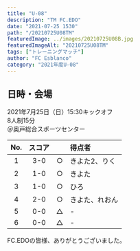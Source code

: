 ```yaml
---
title: "U-08"
description: "TM FC.EDO"
date: "2021-07-25 1530"
path: "/20210725U08TM"
featuredImage: ../images/20210725U08B.jpg
featuredImageAlt: "20210725U08TM"
tags: ["トレーニングマッチ"]
author: "FC Esblanco"
category: "2021年度U-08"
---
```


## 日時・会場

2021年7月25日（日）15:30キックオフ  
8人制15分  
＠奥戸総合スポーツセンター

| No.| スコア |   | 得点者  |
|:--:|:------:|:-:|:--------|
| 1  | 3-0 | ○ |きよた2、りく|
| 2  | 1-0 | ○ |きよた|
| 3  | 1-0 | ○ |ひろ|
| 4  | 2-0 | ○ |きよた、れおん|
| 5  | 0-0 | △ |- |
| 6  | 0-0 | △ |- |


<script src="https://adm.shinobi.jp/s/f9835040bccb6582c56df68b8f5ecca7"></script>


FC.EDOの皆様、ありがとうございました。
